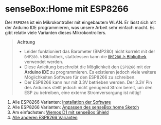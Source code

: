 # senseBox:Home mit ESP8266

Der `ESP8266` ist ein Mikrokontroller mit eingebautem WLAN.
Er lässt sich mit der Arduino IDE programmieren, was unsere Arbeit sehr einfach macht.
Es gibt relativ viele Varianten dieses Mikrokontrollers.

> **Achtung**
> * Leider funktioniert das Barometer (BMP280) nicht korrekt mit der `BMP280.h` Bibliothek, stattdessen kann die [`BME280.h` Bibliothek](https://github.com/finitespace/BME280) verwendet werden.
> * Diese Anleitung beschreibt die Möglichkeit den `ESP8266` mit der **Arduino IDE** zu programmieren. Es existieren jedoch viele weitere Möglichkeiten Software für den ESP8266 zu schreiben.
> * Der ESP8266 kann nur mit 3.3V betrieben werden. Der 3.3V Pin des Arduinos stellt jedoch nicht genügend Strom bereit, um den ESP zu betreiben, eine externe Stromversorgung ist nötig!

1. Alle ESP8266 Varianten: [Installation der Software](software_installation.md)
1. Alle ESP8266 Varianten: [Anpassen des senseBox:home Sketch](modify_sketch.md)
2. Am einfachsten: [Wemos D1 mit senseBox Shield](wemosd1.md)
3. [Alle anderen ESP8266 Varianten](other_models.md)

